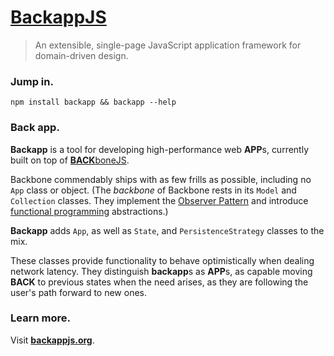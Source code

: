 [BackappJS](http://backbonejs.org)
==========================

> An extensible, single-page JavaScript application framework for domain-driven design.

### Jump in. ###

`npm install backapp && backapp --help`

### Back app. ###

**Backapp** is a tool for developing high-performance web **APP**s, currently built on top of [**BACK**boneJS](http://backbonejs.org).

Backbone commendably ships with as few frills as possible, including no `App` class or object. (The *backbone* of Backbone rests in its `Model` and `Collection` classes. They implement the [Observer Pattern](http://en.wikipedia.org/wiki/Observer_pattern) and introduce [functional programming](http://en.wikipedia.org/wiki/Functional_programming) abstractions.)

**Backapp** adds `App`, as well as `State`, and `PersistenceStrategy` classes to the mix.

These classes provide functionality to behave optimistically when dealing network latency. They distinguish **backapp**s as **APP**s, as capable moving **BACK** to previous states when the need arises, as they are following the user's path forward to new ones.

### Learn more. ###
Visit **[backappjs.org](http://backappjs.org)**.
